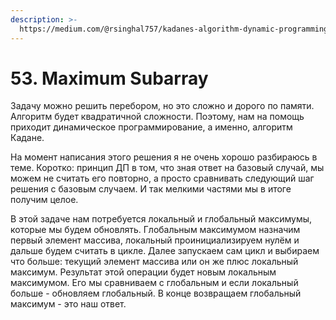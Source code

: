 ```yaml
---
description: >-
  https://medium.com/@rsinghal757/kadanes-algorithm-dynamic-programming-how-and-why-does-it-work-3fd8849ed73d
---
```


# 53. Maximum Subarray

Задачу можно решить перебором, но это сложно и дорого по памяти. Алгоритм будет квадратичной сложности. Поэтому, нам на помощь приходит динамическое программирование, а именно, алгоритм Кадане.&#x20;

На момент написания этого решения я не очень хорошо разбираюсь в теме. Коротко: принцип ДП в том, что зная ответ на базовый случай, мы можем не считать его повторно, а просто сравнивать следующий шаг решения с базовым случаем. И так мелкими частями мы в итоге получим целое.

В этой задаче нам потребуется локальный и глобальный максимумы, которые мы будем обновлять. Глобальным максимумом назначим первый элемент массива, локальный проинициализируем нулём и дальше будем считать в цикле. Далее запускаем сам цикл и выбираем что больше: текущий элемент массива или он же плюс локальный максимум. Результат этой операции будет новым локальным максимумом. Его мы сравниваем с глобальным и если локальный больше - обновляем глобальный. В конце возвращаем глобальный максимум - это наш ответ.
